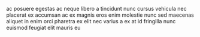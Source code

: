 ac posuere egestas ac neque libero a tincidunt nunc cursus vehicula nec placerat
ex accumsan ac ex magnis eros enim molestie nunc sed maecenas aliquet in enim
orci pharetra ex elit nec varius a ex at id fringilla nunc euismod feugiat elit
mauris eu